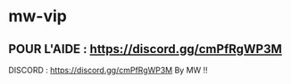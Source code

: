 # mw-vip

## POUR L'AIDE : https://discord.gg/cmPfRgWP3M
DISCORD : https://discord.gg/cmPfRgWP3M
By MW !!
